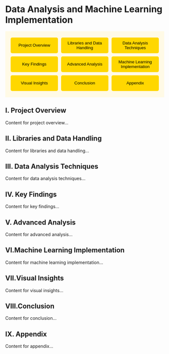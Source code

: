 # **Data Analysis and Machine Learning Implementation**

<div style="background-color: #FFFAE6; padding: 20px; text-align: center; display: flex; justify-content: center; align-items: center;">
  <div style="display: grid; grid-template-columns: repeat(3, auto); gap: 10px;">
    <a href="#project-overview" style="text-decoration: none;">
      <button style="width: 150px; height: 50px; background-color: #FFD700; color: black; border: none; border-radius: 5px; cursor: pointer;">Project Overview</button>
    </a>
    <a href="#libraries-and-data-handling" style="text-decoration: none;">
      <button style="width: 150px; height: 50px; background-color: #FFD700; color: black; border: none; border-radius: 5px; cursor: pointer;">Libraries and Data Handling</button>
    </a>
    <a href="#data-analysis-techniques" style="text-decoration: none;">
      <button style="width: 150px; height: 50px; background-color: #FFD700; color: black; border: none; border-radius: 5px; cursor: pointer;">Data Analysis Techniques</button>
    </a>
    <a href="#key-findings" style="text-decoration: none;">
      <button style="width: 150px; height: 50px; background-color: #FFD700; color: black; border: none; border-radius: 5px; cursor: pointer;">Key Findings</button>
    </a>
    <a href="#advanced-analysis" style="text-decoration: none;">
      <button style="width: 150px; height: 50px; background-color: #FFD700; color: black; border: none; border-radius: 5px; cursor: pointer;">Advanced Analysis</button>
    </a>
    <a href="#machine-learning-implementation" style="text-decoration: none;">
      <button style="width: 150px; height: 50px; background-color: #FFD700; color: black; border: none; border-radius: 5px; cursor: pointer;">Machine Learning Implementation</button>
    </a>
    <a href="#visual-insights" style="text-decoration: none;">
      <button style="width: 150px; height: 50px; background-color: #FFD700; color: black; border: none; border-radius: 5px; cursor: pointer;">Visual Insights</button>
    </a>
    <a href="#conclusion" style="text-decoration: none;">
      <button style="width: 150px; height: 50px; background-color: #FFD700; color: black; border: none; border-radius: 5px; cursor: pointer;">Conclusion</button>
    </a>
    <a href="#appendix" style="text-decoration: none;">
      <button style="width: 150px; height: 50px; background-color: #FFD700; color: black; border: none; border-radius: 5px; cursor: pointer;">Appendix</button>
    </a>
  </div>
</div>

<!-- Add section anchors -->
## I. Project Overview
Content for project overview...

## II. Libraries and Data Handling
Content for libraries and data handling...

## III. Data Analysis Techniques
Content for data analysis techniques...

## IV. Key Findings
Content for key findings...

## V. Advanced Analysis
Content for advanced analysis...

## VI.Machine Learning Implementation
Content for machine learning implementation...

## VII.Visual Insights
Content for visual insights...

## VIII.Conclusion
Content for conclusion...

## IX. Appendix
Content for appendix...
